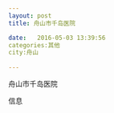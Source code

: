 ```yaml
--- 
layout: post 
title: 舟山市千岛医院

date:   2016-05-03 13:39:56 
categories:其他  
city:舟山
  
--- 
```

   
舟山市千岛医院

信息

